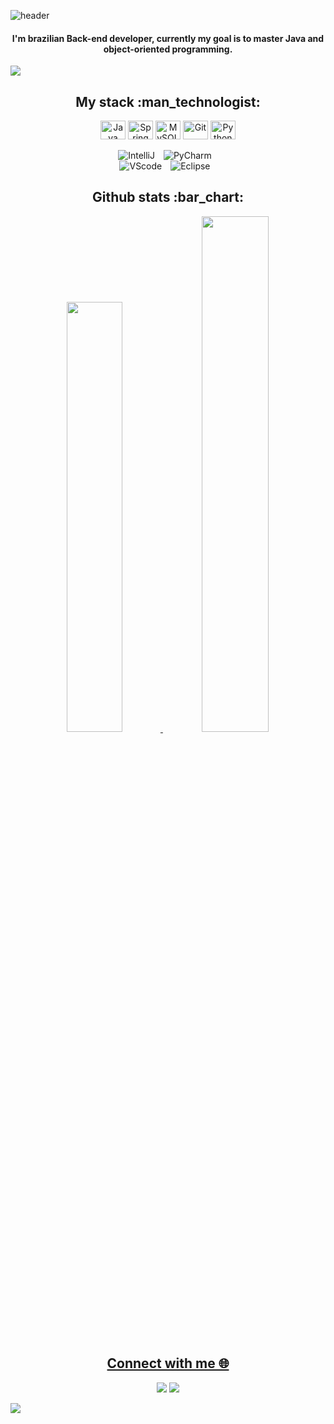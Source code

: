 ![header](https://capsule-render.vercel.app/api?type=rect&color=0:909ba9,50:6086f3,100:2a314e&height=60&text=Hey,%20I'm%20Renato%20Nunes!&animation=fadeIn&fontColor=ffffff&fontSize=25&fontAlign=50&fontAlignY=55)
<h4 align="center" > I'm brazilian Back-end developer, currently my goal is to master Java and object-oriented programming. </h4>

</p align="center">
<img src="https://lh3.googleusercontent.com/pw/AMWts8Dy6oocX3pORHV4kBUuSLfKBTqJSliJ8baSxtugsn9BSSAZ7vfWDZMsP8Nio4irOFhbsIMFiRCTZPynpFoKf9Tac9sxnvLZRcUcxSkrx3QMFABXzqutCkp6rW1CGJhm7nuEMixc1wKB4QbVV8hzWW8V=w1173-h259-no?authuser=0" />
 
<h2 align="center">My stack :man_technologist:</h2>

<div align="center">
  <div>
  <img align="center" alt="Java"  height="30" width="40" src="https://cdn.jsdelivr.net/gh/devicons/devicon/icons/java/java-original.svg">
  <img align="center" alt="Spring" height="30" width="40" src="https://cdn.jsdelivr.net/gh/devicons/devicon/icons/spring/spring-original.svg">
  <img align="center" alt="MySQL" height="30" width="40" src="https://cdn.jsdelivr.net/gh/devicons/devicon/icons/mysql/mysql-original.svg">
  <img align="center" alt="Git" height="30" width="40" src="https://cdn.jsdelivr.net/gh/devicons/devicon/icons/git/git-original.svg">
  <img align="center" alt="Python" height="30" width="40" src="https://cdn.jsdelivr.net/gh/devicons/devicon/icons/python/python-original.svg">
  <br />
  <br />
  <img alt="IntelliJ" style="padding-right:10px;" src="https://img.shields.io/badge/IntelliJ_IDEA-000000.svg?style=for-the-badge&logo=intellij-idea&logoColor=white"/>
  <img alt="PyCharm" style="padding-right:10px;" src="https://img.shields.io/badge/PyCharm-000000.svg?&style=for-the-badge&logo=PyCharm&logoColor=white"/>
   <br />
   <img alt="VScode" style="padding-right:10px;" src="https://img.shields.io/badge/Visual_Studio_Code-0078D4?style=for-the-badge&logo=visual%20studio%20code&logoColor=white"/> 
  <img alt="Eclipse" style="padding-right:10px;" src="https://img.shields.io/badge/Eclipse-2C2255?style=for-the-badge&logo=eclipse&logoColor=white"/> 
  <br />
  
</div>

<h2 align="center">Github stats :bar_chart:</h2>

<div align="center">
  <a href="https://github.com/renatodwork">
  <img width="42%" src="https://github-readme-stats.vercel.app/api?username=renatodwork&bg_color=1e2035&text_color=8ba9ef&icon_color=c6dffe&title_color=5d85f7&count_private=true&hide_border=true&show_icons=true"/>
  <img width="46%" src="https://github-readme-stats.vercel.app/api/top-langs/?username=renatodwork&bg_color=1e2035&text_color=8ba9ef&icon_color=c6dffe&title_color=5d85f7&layout=compact&theme=tokyonight&langs_count=7&hide_border=true"/>

<h2 align="center">Connect with me 🌐 </h2>

<div> 

  <a href="https://www.linkedin.com/in/renatodwork/" target="_blank"><img src="https://img.shields.io/badge/LinkedIn-0077B5?style=for-the-badge&logo=linkedin&logoColor=white" target="_blank"></a> 
<a href ="mailto:renatodwork@gmail.com"><img src="https://img.shields.io/badge/Gmail-D14836?style=for-the-badge&logo=gmail&logoColor=white" target="_blank"></a> 
  
</div>
   
<p align="left">
<img src="https://capsule-render.vercel.app/api?type=waving&color=0:dcebff,50:6086f3,100:2a314e&reversal=true&height=100&section=footer"/>
</p>
   
